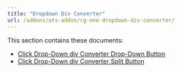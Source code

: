 ```yaml
---
title: "Dropdown Div Converter"
url: /addons/ats-addon/rg-one-dropdown-div-converter/
---
```


This section contains these documents:

* [Click Drop-Down div Converter Drop-Down Button](/addons/ats-addon/rg-one-click-dropdown-div-converter-dropdown-button/)
* [Click Drop-Down div Converter Split Button](/addons/ats-addon/rg-one-click-dropdown-div-converter-split-button/)
